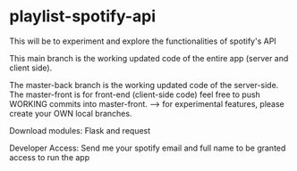 # playlist-spotify-api
This will be to experiment and explore the functionalities of spotify's API

This main branch is the working updated code of the entire app (server and client side). 

The master-back branch is the working updated code of the server-side.
The master-front is for front-end (client-side code) feel free to push WORKING commits into master-front.
    --> for experimental features, please create your OWN local branches.

Download modules:
Flask and request

Developer Access:
Send me your spotify email and full name to be granted access to run the app



